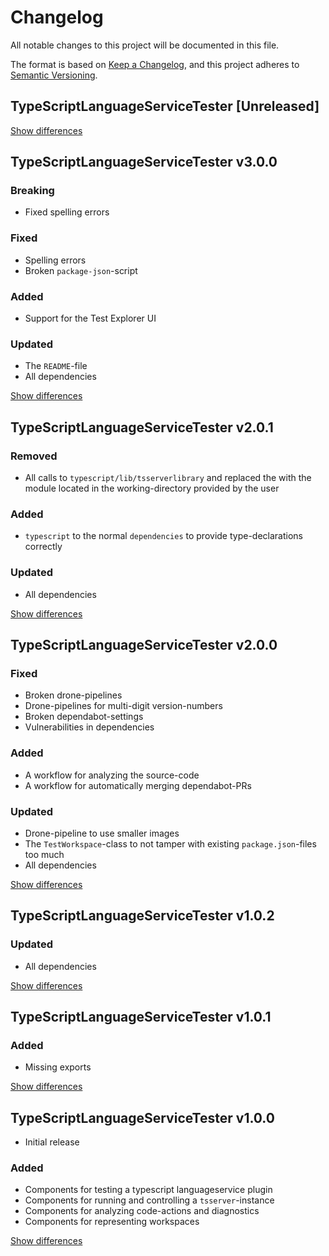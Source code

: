 # Changelog
All notable changes to this project will be documented in this file.

The format is based on [Keep a Changelog](https://keepachangelog.com/en/1.0.0/),
and this project adheres to [Semantic Versioning](https://semver.org/spec/v2.0.0.html).

## TypeScriptLanguageServiceTester [Unreleased]

[Show differences](https://github.com/manuth/TypeScriptLanguageServiceTester/compare/v3.0.0...dev)

## TypeScriptLanguageServiceTester v3.0.0
### Breaking
  - Fixed spelling errors

### Fixed
  - Spelling errors
  - Broken `package-json`-script

### Added
  - Support for the Test Explorer UI

### Updated
  - The `README`-file
  - All dependencies

[Show differences](https://github.com/manuth/TypeScriptLanguageServiceTester/compare/v2.0.1...v3.0.0)

## TypeScriptLanguageServiceTester v2.0.1
### Removed
  - All calls to `typescript/lib/tsserverlibrary` and replaced the with the module located in the working-directory provided by the user

### Added
  - `typescript` to the normal `dependencies` to provide type-declarations correctly

### Updated
  - All dependencies

[Show differences](https://github.com/manuth/TypeScriptLanguageServiceTester/compare/v2.0.0...v2.0.1)

## TypeScriptLanguageServiceTester v2.0.0
### Fixed
  - Broken drone-pipelines
  - Drone-pipelines for multi-digit version-numbers
  - Broken dependabot-settings
  - Vulnerabilities in dependencies

### Added
  - A workflow for analyzing the source-code
  - A workflow for automatically merging dependabot-PRs

### Updated
  - Drone-pipeline to use smaller images
  - The `TestWorkspace`-class to not tamper with existing `package.json`-files too much
  - All dependencies

[Show differences](https://github.com/manuth/TypeScriptLanguageServiceTester/compare/v1.0.2...v2.0.0)

## TypeScriptLanguageServiceTester v1.0.2
### Updated
  - All dependencies

[Show differences](https://github.com/manuth/TypeScriptLanguageServiceTester/compare/v1.0.1...v1.0.2)

## TypeScriptLanguageServiceTester v1.0.1
### Added
  - Missing exports

[Show differences](https://github.com/manuth/TypeScriptLanguageServiceTester/compare/v1.0.0...v1.0.1)

## TypeScriptLanguageServiceTester v1.0.0
  - Initial release

### Added
  - Components for testing a typescript languageservice plugin
  - Components for running and controlling a `tsserver`-instance
  - Components for analyzing code-actions and diagnostics
  - Components for representing workspaces

[Show differences](https://github.com/manuth/TypeScriptLanguageServiceTester/compare/c0889d1f557682b8435ce19467fcf16ef78be45c...v1.0.0)
